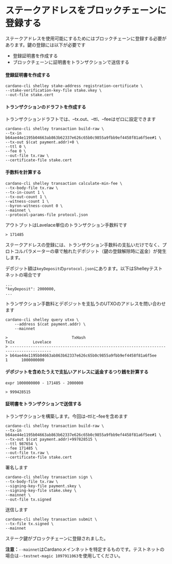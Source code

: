 # ステークアドレスをブロックチェーンに登録する

ステークアドレスを使用可能にするためにはブロックチェーンに登録する必要があります。鍵の登録には以下が必要です

* 登録証明書を作成する
* ブロックチェーンに証明書をトランザクションで送信する

#### 登録証明書を作成する

    cardano-cli shelley stake-address registration-certificate \
    --stake-verification-key-file stake.vkey \
    --out-file stake.cert

#### トランザクションのドラフトを作成する

トランザクションドラフトでは、–tx.out、–ttl、–feeはゼロに設定できます

    cardano-cli shelley transaction build-raw \
    --tx-in b64ae44e1195b04663ab863b62337e626c65b0c9855a9fbb9ef4458f81a6f5ee#1 \
    --tx-out $(cat payment.addr)+0 \
    --ttl 0 \
    --fee 0 \
    --out-file tx.raw \
    --certificate-file stake.cert

#### 手数料を計算する

    cardano-cli shelley transaction calculate-min-fee \
    --tx-body-file tx.raw \
    --tx-in-count 1 \
    --tx-out-count 1 \
    --witness-count 1 \
    --byron-witness-count 0 \
    --mainnet \
    --protocol-params-file protocol.json

アウトプットはLavelace単位のトランザクション手数料です

    > 171485

ステークアドレスの登録には、トランザクション手数料の支払いだけでなく、プロトコルパラメーターの章で触れたデポジット（鍵の登録解除時に返金）が発生します。

デポジット額は`keyDeposit`の`protocol.json`にあります。以下はShelleyテストネットの場合です

    ...
    "keyDeposit": 2000000,
    ...

トランザクション手数料とデポジットを支払うのUTXOのアドレスを問い合わせます

    cardano-cli shelley query utxo \
        --address $(cat payment.addr) \
        --mainnet

    >                            TxHash                                 TxIx        Lovelace
    > ----------------------------------------------------------------------------------------
    > b64ae44e1195b04663ab863b62337e626c65b0c9855a9fbb9ef4458f81a6f5ee     1      1000000000

#### デポジットを含めたうえで支払いアドレスに返金するつり銭を計算する

    expr 1000000000 - 171485 - 2000000

    > 999428515

#### 証明書をトランザクションで送信する

トランザクションを構築します。今回は–ttlと–feeを含めます  

    cardano-cli shelley transaction build-raw \
    --tx-in b64ae44e1195b04663ab863b62337e626c65b0c9855a9fbb9ef4458f81a6f5ee#1 \
    --tx-out $(cat payment.addr)+997828515 \
    --ttl 987654 \
    --fee 171485 \
    --out-file tx.raw \
    --certificate-file stake.cert

署名します

    cardano-cli shelley transaction sign \
    --tx-body-file tx.raw \
    --signing-key-file payment.skey \
    --signing-key-file stake.skey \
    --mainnet \
    --out-file tx.signed

送信します

    cardano-cli shelley transaction submit \
    --tx-file tx.signed \
    --mainnet

ステーク鍵がブロックチェーンに登録されました。

**注意：**`--mainnet`はCardanoメインネットを特定するものです。テストネットの場合は`--testnet-magic 1097911063`を使用してください。
